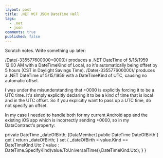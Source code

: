 ```yaml
---
layout: post
title: .NET WCF JSON DateTime Hell 
tags:
  - .net
  - json
comments: true
published: false
---
```


Scratch notes. Write something up later:

/Date(-335577600000+0000)/ produces a .NET DateTime of 5/15/1959 12:00 AM with a DateTimeKind of Local, so it's automatically being offset by 5 hours (CST in Daylight Savings Time).
/Date(-335577600000)/ produces a .NET DateTime of 5/15/1959 with a DateTimeKind of UTC, causing no automatic offset.

I was under the misunderstanding that +0000 is explicitly forcing it to be a UTC time. It's simply explicitly declaring it to be a kind of time that is local and in the UTC offset.
So if you explicitly want to pass up a UTC time, do not specify an offset.

In my case I needed to handle both for my current Android app and the existing iOS app which is incorrectly sending +0000, so in my DataContract's property:

private DateTime _dateOfBirth;
[DataMember]
public DateTime DateOfBirth 
{ 
	get
	{ 
		return _dateOfBirth; 
	} 
	set
	{
		_dateOfBirth = value.Kind == DateTimeKind.Utc ? value :
			DateTime.SpecifyKind(value.ToUniversalTime(),DateTimeKind.Utc);
	} 
}